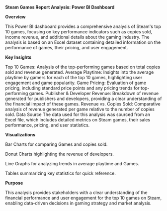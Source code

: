 **Steam Games Report Analysis: Power BI Dashboard**  




**Overview**

This Power BI dashboard provides a comprehensive analysis of Steam's top 10 games, focusing on key performance indicators such as copies sold, income revenue, and additional details about the gaming industry. The analysis is based on an Excel dataset containing detailed information on the performance of games, their pricing, and user engagement.

**Key Insights**

Top 10 Games: Analysis of the top-performing games based on total copies sold and revenue generated.
Average Playtime: Insights into the average playtime by gamers for each of the top 10 games, highlighting user engagement and game popularity.
Game Pricing: Evaluation of game pricing, including standard price points and any pricing trends for top-performing games.
Publisher & Developer Revenue: Breakdown of revenue generated for publishers and developers, providing a clear understanding of the financial impact of these games.
Revenue vs. Copies Sold: Comparative analysis of revenue generated per game relative to the number of copies sold.
Data Source
The data used for this analysis was sourced from an Excel file, which includes detailed metrics on Steam games, their sales performance, pricing, and user statistics.

**Visualizations**

Bar Charts for comparing Games and copies sold.


Donut Charts highlighting the revenue of developers.

Line Graphs for analyzing trends in average playtime and Games.

Tables summarizing key statistics for quick reference.

**Purpose**

This analysis provides stakeholders with a clear understanding of the financial performance and user engagement for the top 10 games on Steam, enabling data-driven decisions in gaming strategy and market analysis.
